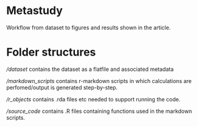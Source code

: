 # Metastudy
 Workflow from dataset to figures and results shown in the article.

# Folder structures

*/dataset* contains the dataset as a flatfile and associated metadata

*/markdown_scripts* contains r-markdown scripts in which calculations are perfomed/output is generated step-by-step.

*/r_objects* contains .rda files etc needed to support running the code.

*/source_code* contains .R files containing functions used in the markdown scripts.
